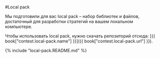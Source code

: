 #Local pack

Мы подготовили для вас local pack – набор библиотек и файлов, достаточный для разработки стратегий на вашем локальном компьютере.

Чтобы использовать local pack, нужно скачать репозиторий отсюда: [{{ book["contest.local-pack.name"] }}]({{ book["contest.local-pack.url"] }}).

{% include "local-pack.README.md" %}